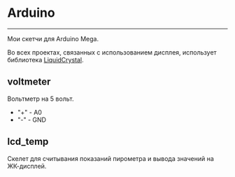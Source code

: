 # Arduino #
---
Мои скетчи для Arduino Mega.

Во всех проектах, связанных с использованием дисплея, использует библиотека [LiquidCrystal](https://bitbucket.org/fmalpartida/new-liquidcrystal/downloads). 
## voltmeter ##
Вольтметр на 5 вольт.

- "+" - A0
- "-" - GND

## lcd_temp ##
Скелет для считывания показаний пирометра и вывода значений на ЖК-дисплей.